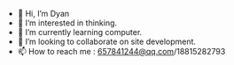 - 👋 Hi, I’m Dyan
- 👀 I’m interested in thinking.
- 🌱 I’m currently learning computer.
- 💞️ I’m looking to collaborate on site development.
- 📫 How to reach me : 657841244@qq.com/18815282793

<!---
dd12132ee/dd12132ee is a ✨ special ✨ repository because its `README.md` (this file) appears on your GitHub profile.
You can click the Preview link to take a look at your changes.
--->

